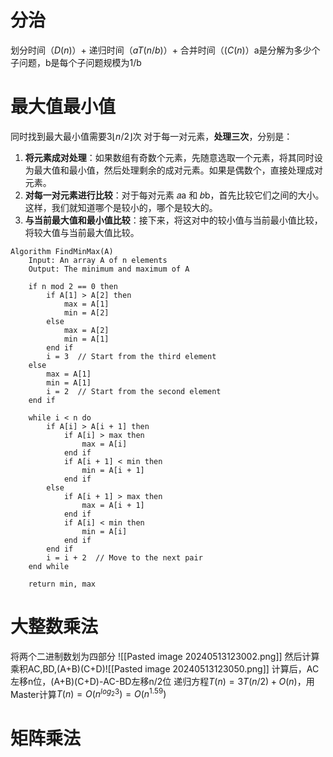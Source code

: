 # 分治
划分时间（$D(n)$）+ 递归时间（$aT(n/b)$）+ 合并时间（$(C(n)$）a是分解为多少个子问题，b是每个子问题规模为1/b
# 最大值最小值
同时找到最大最小值需要$3\lfloor n/2\rfloor$次
对于每一对元素，**处理三次**，分别是：
1. **将元素成对处理**：如果数组有奇数个元素，先随意选取一个元素，将其同时设为最大值和最小值，然后处理剩余的成对元素。如果是偶数个，直接处理成对元素。
2. **对每一对元素进行比较**：对于每对元素 𝑎a 和 𝑏b，首先比较它们之间的大小。这样，我们就知道哪个是较小的，哪个是较大的。
3. **与当前最大值和最小值比较**：接下来，将这对中的较小值与当前最小值比较，将较大值与当前最大值比较。
```
Algorithm FindMinMax(A)
    Input: An array A of n elements
    Output: The minimum and maximum of A

    if n mod 2 == 0 then
        if A[1] > A[2] then
            max = A[1]
            min = A[2]
        else
            max = A[2]
            min = A[1]
        end if
        i = 3  // Start from the third element
    else
        max = A[1]
        min = A[1]
        i = 2  // Start from the second element
    end if

    while i < n do
        if A[i] > A[i + 1] then
            if A[i] > max then
                max = A[i]
            end if
            if A[i + 1] < min then
                min = A[i + 1]
            end if
        else
            if A[i + 1] > max then
                max = A[i + 1]
            end if
            if A[i] < min then
                min = A[i]
            end if
        end if
        i = i + 2  // Move to the next pair
    end while

    return min, max
```
# 大整数乘法
将两个二进制数划为四部分
![[Pasted image 20240513123002.png]]
然后计算乘积AC,BD,(A+B)(C+D)![[Pasted image 20240513123050.png]]
计算后，AC左移n位，(A+B)(C+D)-AC-BD左移n/2位
递归方程$T(n)=3T(n/2)+O(n)$，用Master计算$T(n)=O(n^{log_2 3})=O(n^{1.59})$ 
# 矩阵乘法
